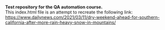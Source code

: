 **Test repository for the QA automation course.**   
This index.html file is an attempt to recreate the following link:
https://www.dailynews.com/2021/03/11/dry-weekend-ahead-for-southern-california-after-more-rain-heavy-snow-in-mountains/
